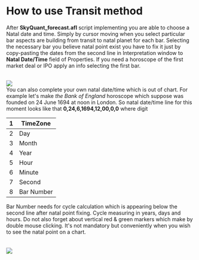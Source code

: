 # How to use Transit method #

After **SkyQuant\_forecast.afl** script implementing you are able to choose a Natal date and time. Simply by cursor moving when you select particular bar aspects are building from transit to natal planet for each bar. Selecting the necessary bar you believe natal point exist you have to fix it just by copy-pasting the dates from the second line in Interpretation window to **Natal Date/Time** field of Properties. If you need a horoscope of the first market deal or IPO apply an info selecting the first bar.

<br>
<img src='https://lh4.googleusercontent.com/--gxADoInh28/T2oj8P-3RkI/AAAAAAAAAEU/lFfCiHgQtcQ/s1225/transit2.png' />

<br>
You can also complete your own natal date/time which is out of chart. For example let's make <i>the Bank of England</i> horoscope which suppose was founded on 24 June 1694 at noon in London. So natal date/time line for this moment looks like that <b>0,24,6,1694,12,00,0,0</b> where digit<br>
<table><thead><th> 1 </th><th> TimeZone </th></thead><tbody>
<tr><td> 2 </td><td> Day      </td></tr>
<tr><td> 3 </td><td> Month    </td></tr>
<tr><td> 4 </td><td> Year     </td></tr>
<tr><td> 5 </td><td> Hour     </td></tr>
<tr><td> 6 </td><td> Minute   </td></tr>
<tr><td> 7 </td><td> Second   </td></tr>
<tr><td> 8 </td><td> Bar Number </td></tr></tbody></table>

Bar Number needs for cycle calculation which is appearing below the second line after natal point fixing. Cycle measuring in years, days and hours. Do not also forget about vertical red & green markers which make by double mouse clicking. It's not mandatory but conveniently when you wish to see the natal point on a chart.<br>
<br>
<br>
<img src='https://lh4.googleusercontent.com/-pr8v2hQ9MuE/T2oj8czE9II/AAAAAAAAAEQ/Sg5uBwanTA0/s1225/transitBoE.png' />